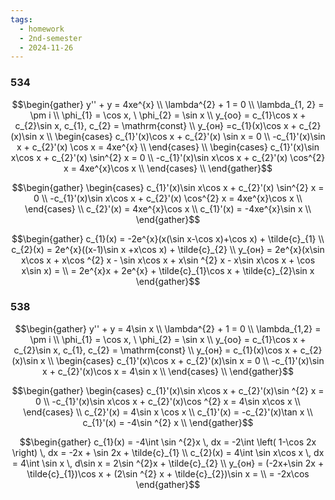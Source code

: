 ```yaml
---
tags:
  - homework
  - 2nd-semester
  - 2024-11-26
---
```


### 534

$$\begin{gather}
y'' + y = 4xe^{x} \\
\lambda^{2} + 1 = 0 \\
\lambda_{1, 2} = \pm i \\
\phi_{1} = \cos x, \ \phi_{2} = \sin x \\
y_{оо} = c_{1}\cos x + c_{2}\sin x, c_{1}, c_{2} = \mathrm{const} \\
y_{он} =c_{1}(x)\cos x + c_{2}(x)\sin x \\
\begin{cases}
c_{1}'(x)\cos x + c_{2}'(x) \sin x = 0 \\
-c_{1}'(x)\sin x + c_{2}'(x) \cos x = 4xe^{x} \\
\end{cases} \\
\begin{cases}
c_{1}'(x)\sin x\cos x + c_{2}'(x) \sin^{2} x = 0 \\
-c_{1}'(x)\sin x\cos x + c_{2}'(x) \cos^{2} x = 4xe^{x}\cos x \\
\end{cases} \\
\end{gather}$$

$$\begin{gather}
\begin{cases}
c_{1}'(x)\sin x\cos x + c_{2}'(x) \sin^{2} x = 0 \\
-c_{1}'(x)\sin x\cos x + c_{2}'(x) \cos^{2} x = 4xe^{x}\cos x \\
\end{cases} \\
c_{2}'(x) = 4xe^{x}\cos x \\
c_{1}'(x) = -4xe^{x}\sin x \\
\end{gather}$$

$$\begin{gather}
c_{1}(x) = -2e^{x}(x(\sin x-\cos x)+\cos x) + \tilde{c}_{1} \\
c_{2}(x) = 2e^{x}((x-1)\sin x +x\cos x) + \tilde{c}_{2} \\
y_{он} = 2e^{x}(x\sin x\cos x + x\cos ^{2} x - \sin x\cos x + x\sin ^{2} x - x\sin x\cos x + \cos x\sin x) = \\
= 2e^{x}x + 2e^{x} + \tilde{c}_{1}\cos x + \tilde{c}_{2}\sin x 
\end{gather}$$

### 538

$$\begin{gather}
y'' + y = 4\sin x \\
\lambda^{2} + 1 = 0 \\
\lambda_{1,2} = \pm i \\
\phi_{1} = \cos x, \ \phi_{2} = \sin x \\
y_{оо} = c_{1}\cos x + c_{2}\sin x, c_{1}, c_{2} = \mathrm{const} \\
y_{он} = c_{1}(x)\cos x + c_{2}(x)\sin x \\
\begin{cases}
c_{1}'(x)\cos x + c_{2}'(x)\sin x = 0 \\
-c_{1}'(x)\sin x + c_{2}'(x)\cos x = 4\sin x \\
\end{cases} \\
\end{gather}$$

$$\begin{gather}
\begin{cases}
c_{1}'(x)\sin x\cos x + c_{2}'(x)\sin ^{2} x = 0 \\
-c_{1}'(x)\sin x\cos x + c_{2}'(x)\cos ^{2} x = 4\sin x\cos x \\
\end{cases} \\
c_{2}'(x) = 4\sin x \cos x \\
c_{1}'(x) = -c_{2}'(x)\tan x \\
c_{1}'(x) = -4\sin ^{2} x \\
\end{gather}$$

$$\begin{gather}
c_{1}(x) = -4\int \sin ^{2}x \, dx = -2\int \left( 1-\cos 2x \right)  \, dx = -2x + \sin 2x + \tilde{c}_{1}  \\
c_{2}(x) = 4\int \sin x\cos x \, dx = 4\int \sin x \, d\sin x = 2\sin ^{2}x + \tilde{c}_{2} \\
y_{он} = (-2x+\sin 2x + \tilde{c}_{1})\cos x + (2\sin ^{2} x + \tilde{c}_{2})\sin x = \\
= -2x\cos
\end{gather}$$